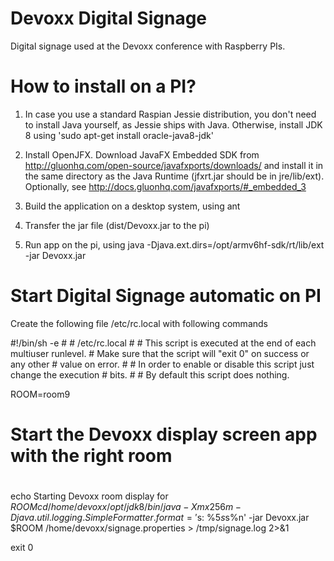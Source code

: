 # Devoxx Digital Signage
Digital signage used at the Devoxx conference with Raspberry PIs. 


# How to install on a PI?

1. In case you use a standard Raspian Jessie distribution, you don't need to install Java yourself, as Jessie ships with Java. Otherwise, install JDK 8 using 'sudo apt-get install oracle-java8-jdk'

2. Install OpenJFX. Download JavaFX Embedded SDK from http://gluonhq.com/open-source/javafxports/downloads/ and install it in the same directory as the Java Runtime (jfxrt.jar should be in jre/lib/ext). Optionally, see http://docs.gluonhq.com/javafxports/#_embedded_3

3. Build the application on a desktop system, using ant 

4. Transfer the jar file (dist/Devoxx.jar to the pi) 

3. Run app on the pi, using 
java -Djava.ext.dirs=/opt/armv6hf-sdk/rt/lib/ext -jar Devoxx.jar

# Start Digital Signage automatic on PI

Create the following file /etc/rc.local with following commands

<syntaxhighlight lang="csh">
#!/bin/sh -e
#
# /etc/rc.local
#
# This script is executed at the end of each multiuser runlevel.
# Make sure that the script will "exit 0" on success or any other
# value on error.
#
# In order to enable or disable this script just change the execution
# bits.
#
# By default this script does nothing.

ROOM=room9

#
# Start the Devoxx display screen app with the right room
#
echo Starting Devoxx room display for $ROOM
cd /home/devoxx
/opt/jdk8/bin/java -Xmx256m -Djava.util.logging.SimpleFormatter.format='%4$s: %5$s%6$s%n' -jar Devoxx.jar $ROOM /home/devoxx/signage.properties > /tmp/signage.log 2>&1

exit 0
</syntaxhighlight>